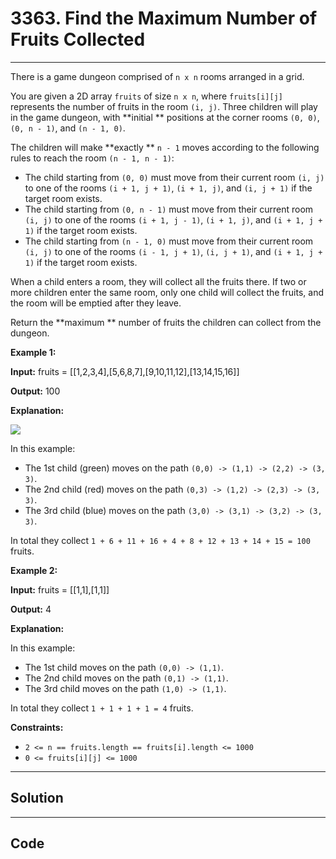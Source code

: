 # 3363. Find the Maximum Number of Fruits Collected

---

There is a game dungeon comprised of `n x n` rooms arranged in a grid.

You are given a 2D array `fruits` of size `n x n`, where `fruits[i][j]` represents the number of fruits in the room `(i, j)`. Three children will play in the game dungeon, with **initial ** positions at the corner rooms `(0, 0)`, `(0, n - 1)`, and `(n - 1, 0)`.

The children will make **exactly ** `n - 1` moves according to the following rules to reach the room `(n - 1, n - 1)`:

  * The child starting from `(0, 0)` must move from their current room `(i, j)` to one of the rooms `(i + 1, j + 1)`, `(i + 1, j)`, and `(i, j + 1)` if the target room exists.
  * The child starting from `(0, n - 1)` must move from their current room `(i, j)` to one of the rooms `(i + 1, j - 1)`, `(i + 1, j)`, and `(i + 1, j + 1)` if the target room exists.
  * The child starting from `(n - 1, 0)` must move from their current room `(i, j)` to one of the rooms `(i - 1, j + 1)`, `(i, j + 1)`, and `(i + 1, j + 1)` if the target room exists.



When a child enters a room, they will collect all the fruits there. If two or more children enter the same room, only one child will collect the fruits, and the room will be emptied after they leave.

Return the **maximum ** number of fruits the children can collect from the dungeon.

 

**Example 1:**

**Input:** fruits = [[1,2,3,4],[5,6,8,7],[9,10,11,12],[13,14,15,16]]

**Output:** 100

**Explanation:**

![](https://assets.leetcode.com/uploads/2024/10/15/example_1.gif)

In this example:

  * The 1st child (green) moves on the path `(0,0) -> (1,1) -> (2,2) -> (3, 3)`.
  * The 2nd child (red) moves on the path `(0,3) -> (1,2) -> (2,3) -> (3, 3)`.
  * The 3rd child (blue) moves on the path `(3,0) -> (3,1) -> (3,2) -> (3, 3)`.



In total they collect `1 + 6 + 11 + 16 + 4 + 8 + 12 + 13 + 14 + 15 = 100` fruits.

**Example 2:**

**Input:** fruits = [[1,1],[1,1]]

**Output:** 4

**Explanation:**

In this example:

  * The 1st child moves on the path `(0,0) -> (1,1)`.
  * The 2nd child moves on the path `(0,1) -> (1,1)`.
  * The 3rd child moves on the path `(1,0) -> (1,1)`.



In total they collect `1 + 1 + 1 + 1 = 4` fruits.

 

**Constraints:**

  * `2 <= n == fruits.length == fruits[i].length <= 1000`
  * `0 <= fruits[i][j] <= 1000`

---

## Solution



---

## Code
```python


```